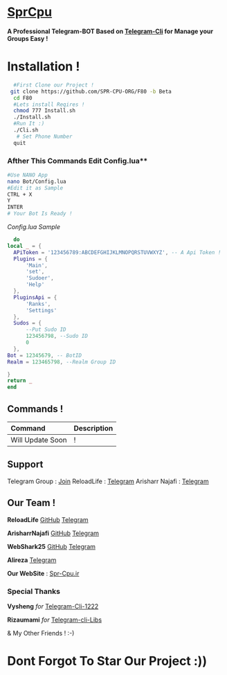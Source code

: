 # [SprCpu](https://t.me/SPRCPU_Company)
 **A Professional Telegram-BOT Based on [Telegram-Cli](https://valtman.name/Telegram-cli) for Manage your Groups Easy !**
 
# Installation !
  ```sh
    #First Clone our Project !
   git clone https://github.com/SPR-CPU-ORG/F80 -b Beta
    cd F80
    #Lets install Reqires !
    chmod 777 Install.sh
    ./Install.sh 
    #Run It :)
    ./Cli.sh
     # Set Phone Number 
    quit
  ```
  ### Afther This Commands Edit Config.lua**
  ```sh
  #Use NANO App
  nano Bot/Config.lua 
  #Edit it as Sample
  CTRL + X
  Y
  INTER 
  # Your Bot Is Ready !
  ```
  _Config.lua Sample_
  ```lua
    do
local _ = {
	APiToken = '123456789:ABCDEFGHIJKLMNOPQRSTUVWXYZ', -- A Api Token !
	Plugins = {
		'Main',
		'set',
		'Sudoer',
		'Help'
	},
	PluginsApi = {
		'Ranks', 
		'Settings'
	},
	Sudos = {
		--Put Sudo ID
		123456798, --Sudo ID
		0
	},
  Bot = 12345679, -- BotID
  Realm = 123465798, --Realm Group ID
  
}
return _
end
  ```
 ## Commands !
| Command | Description |
|:--------|:------------|
| Will Update Soon | !|

## Support 
  Telegram Group : [Join](https://t.me/joinchat/AAAAAD_jMhe7zLbBo1ycLg)
  ReloadLife : [Telegram](https://t.me/Reload_LifeBOT)
  Arisharr Najafi : [Telegram](https://t.me/Arisharr) 
## Our Team !

   **ReloadLife** [GitHub](github.com/Reload-Life) [Telegram](https://T.me/Reload_Life) 
  
   **ArisharrNajafi** [GitHub](github.com/Arisharr) [Telegram](https://T.me/Arisharr) 
  
   **WebShark25** [GitHub](github.com/WebShark025) [Telegram](https://T.me/WebShark25) 
  
   **Alireza** [Telegram](https://T.me/DonRabbit)
  
   **Our WebSite** : [Spr-Cpu.ir](http://Spr-Cpu.ir)
   
 ### Special Thanks 
  **Vysheng** _for_ [Telegram-Cli-1222](Https://Valtman.name/Telegram-cli)
  
  **Rizaumami** _for_ [Telegram-cli-Libs](https://github.com/rizaumami/tdcli.lua) 
  
  & My Other Friends ! :-)
# Dont Forgot To Star Our Project :))
